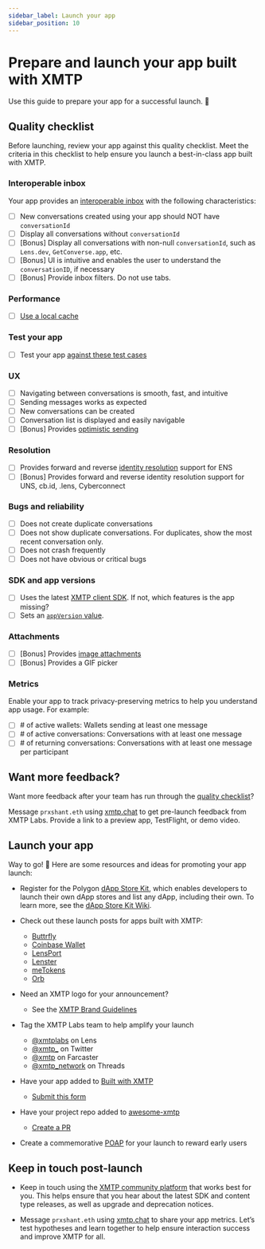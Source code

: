 ```yaml
---
sidebar_label: Launch your app
sidebar_position: 10
---
```


# Prepare and launch your app built with XMTP

Use this guide to prepare your app for a successful launch. 🚀

## Quality checklist

Before launching, review your app against this quality checklist. Meet the criteria in this checklist to help ensure you launch a best-in-class app built with XMTP.

### Interoperable inbox

Your app provides an [interoperable inbox](/docs/concepts/interoperable-inbox) with the following characteristics:

- [ ] New conversations created using your app should NOT have `conversationId`
- [ ] Display all conversations without `conversationId`
- [ ] [Bonus] Display all conversations with non-null `conversationId`, such as `Lens.dev`, `GetConverse.app`, etc.
- [ ] [Bonus] UI is intuitive and enables the user to understand the `conversationID`, if necessary
- [ ] [Bonus] Provide inbox filters. Do not use tabs.

### Performance

- [ ] [Use a local cache](/docs/launch/performance)

### Test your app

- [ ] Test your app [against these test cases](/docs/launch/test-your-app)

### UX

- [ ] Navigating between conversations is smooth, fast, and intuitive
- [ ] Sending messages works as expected
- [ ] New conversations can be created
- [ ] Conversation list is displayed and easily navigable
- [ ] [Bonus] Provides [optimistic sending](/docs/tutorials/optimistic-sending)

### Resolution

- [ ] Provides forward and reverse [identity resolution](/docs/tutorials/identity-resolution) support for ENS
- [ ] [Bonus] Provides forward and reverse identity resolution support for UNS, cb.id, .lens, Cyberconnect

### Bugs and reliability

- [ ] Does not create duplicate conversations
- [ ] Does not show duplicate conversations. For duplicates, show the most recent conversation only.
- [ ] Does not crash frequently
- [ ] Does not have obvious or critical bugs

### SDK and app versions

- [ ] Uses the latest [XMTP client SDK](/docs/introduction#sdks). If not, which features is the app missing?
- [ ] Sets an [`appVersion` value](/docs/build/authentication#configure-the-client).

### Attachments

- [ ] [Bonus] Provides [image attachments](/docs/content-types/remote-attachment)
- [ ] [Bonus] Provides a GIF picker

### Metrics

Enable your app to track privacy-preserving metrics to help you understand app usage. For example:

- [ ] \# of active wallets: Wallets sending at least one message
- [ ] \# of active conversations: Conversations with at least one message
- [ ] \# of returning conversations: Conversations with at least one message per participant

## Want more feedback?

Want more feedback after your team has run through the [quality checklist](#quality-checklist)?

Message `prxshant.eth` using [xmtp.chat](https://xmtp.chat/) to get pre-launch feedback from XMTP Labs. Provide a link to a preview app, TestFlight, or demo video.

## Launch your app

Way to go! 🎉 Here are some resources and ideas for promoting your app launch:

- Register for the Polygon [dApp Store Kit](https://docs.dappstorekit.io/docs/how%20to%20use%20the%20dapp%20store%20kit/dapp-registry-management/), which enables developers to launch their own dApp stores and list any dApp, including their own. To learn more, see the [dApp Store Kit Wiki](https://polygontechnology.notion.site/dApp-Store-Kit-Wiki-a3a9e7518b80400589aee8164550838e).

- Check out these launch posts for apps built with XMTP:

  - [Buttrfly](https://x.com/0xMoe_/status/1603126849852563456?s=20&t=wHy9mBrNR5ri146CbhCMUw)
  - [Coinbase Wallet](https://x.com/CoinbaseWallet/status/1679178581224873985?s=20)
  - [LensPort](https://x.com/lensport_io/status/1602370688139939841?s=20&t=wHy9mBrNR5ri146CbhCMUw)
  - [Lenster](https://x.com/lensterxyz/status/1588203593257009152?s=20&t=wHy9mBrNR5ri146CbhCMUw)
  - [meTokens](https://x.com/meTokens/status/1597983759462436870?s=20&t=wHy9mBrNR5ri146CbhCMUw)
  - [Orb](https://x.com/orbapp_/status/1618659601154715649?s=20)

- Need an XMTP logo for your announcement?

  - See the [XMTP Brand Guidelines](https://github.com/xmtp/brand)

- Tag the XMTP Labs team to help amplify your launch

  - [@xmtplabs](https://lenster.xyz/u/xmtplabs) on Lens
  - [@xmtp\_](https://x.com/xmtp_) on Twitter
  - [@xmtp](https://warpcast.com/xmtp) on Farcaster
  - [@xmtp_network](https://www.threads.net/@xmtp_network) on Threads

- Have your app added to [Built with XMTP](/built-with-xmtp)

  - [Submit this form](https://forms.gle/p1VgVtkoGfHXANXt5)

- Have your project repo added to [awesome-xmtp](https://github.com/xmtp/awesome-xmtp)

  - [Create a PR](https://github.com/xmtp/awesome-xmtp)

- Create a commemorative [POAP](https://app.poap.xyz/) for your launch to reward early users

## Keep in touch post-launch

- Keep in touch using the [XMTP community platform](/docs/contribute) that works best for you. This helps ensure that you hear about the latest SDK and content type releases, as well as upgrade and deprecation notices.

- Message `prxshant.eth` using [xmtp.chat](https://xmtp.chat/) to share your app metrics. Let’s test hypotheses and learn together to help ensure interaction success and improve XMTP for all.
